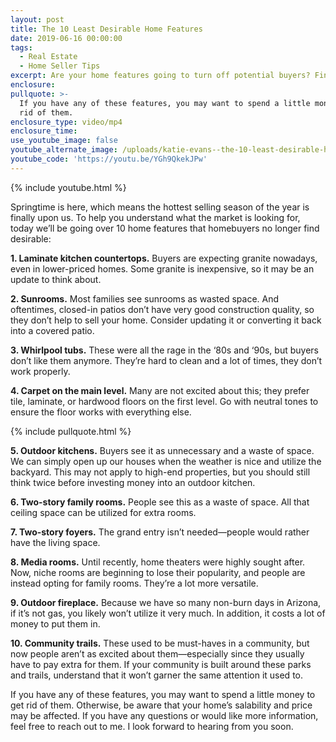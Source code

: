 ```yaml
---
layout: post
title: The 10 Least Desirable Home Features
date: 2019-06-16 00:00:00
tags:
  - Real Estate
  - Home Seller Tips
excerpt: Are your home features going to turn off potential buyers? Find out today.
enclosure:
pullquote: >-
  If you have any of these features, you may want to spend a little money to get
  rid of them.
enclosure_type: video/mp4
enclosure_time:
use_youtube_image: false
youtube_alternate_image: /uploads/katie-evans--the-10-least-desirable-home-features-youtube.jpg
youtube_code: 'https://youtu.be/YGh9QkekJPw'
---
```


{% include youtube.html %}

Springtime is here, which means the hottest selling season of the year is finally upon us. To help you understand what the market is looking for, today we’ll be going over 10 home features that homebuyers no longer find desirable:

**1\. Laminate kitchen countertops.** Buyers are expecting granite nowadays, even in lower-priced homes. Some granite is inexpensive, so it may be an update to think about.

**2\. Sunrooms.** Most families see sunrooms as wasted space. And oftentimes, closed-in patios don’t have very good construction quality, so they don’t help to sell your home. Consider updating it or converting it back into a covered patio.

**3\. Whirlpool tubs.** These were all the rage in the ‘80s and ‘90s, but buyers don’t like them anymore. They’re hard to clean and a lot of times, they don’t work properly.&nbsp;

**4\. Carpet on the main level.** Many are not excited about this; they prefer tile, laminate, or hardwood floors on the first level. Go with neutral tones to ensure the floor works with everything else.

{% include pullquote.html %}

**5\. Outdoor kitchens.** Buyers see it as unnecessary and a waste of space. We can simply open up our houses when the weather is nice and utilize the backyard. This may not apply to high-end properties, but you should still think twice before investing money into an outdoor kitchen.

**6\. Two-story family rooms.** People see this as a waste of space. All that ceiling space can be utilized for extra rooms.

**7\. Two-story foyers.** The grand entry isn’t needed—people would rather have the living space.

**8\. Media rooms.** Until recently, home theaters were highly sought after. Now, niche rooms are beginning to lose their popularity, and people are instead opting for family rooms. They’re a lot more versatile.

**9\. Outdoor fireplace.** Because we have so many non-burn days in Arizona, if it’s not gas, you likely won’t utilize it very much. In addition, it costs a lot of money to put them in.

**10\. Community trails.** These used to be must-haves in a community, but now people aren’t as excited about them—especially since they usually have to pay extra for them. If your community is built around these parks and trails, understand that it won’t garner the same attention it used to.

If you have any of these features, you may want to spend a little money to get rid of them. Otherwise, be aware that your home’s salability and price may be affected. If you have any questions or would like more information, feel free to reach out to me. I look forward to hearing from you soon.<br>&nbsp;